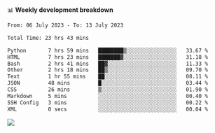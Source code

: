 📊 **Weekly development breakdown**
<!--START_SECTION:waka-->

```txt
From: 06 July 2023 - To: 13 July 2023

Total Time: 23 hrs 43 mins

Python       7 hrs 59 mins   ████████▒░░░░░░░░░░░░░░░░   33.67 %
HTML         7 hrs 23 mins   ███████▓░░░░░░░░░░░░░░░░░   31.18 %
Bash         2 hrs 41 mins   ██▓░░░░░░░░░░░░░░░░░░░░░░   11.33 %
Other        2 hrs 18 mins   ██▒░░░░░░░░░░░░░░░░░░░░░░   09.70 %
Text         1 hr 55 mins    ██░░░░░░░░░░░░░░░░░░░░░░░   08.11 %
JSON         48 mins         █░░░░░░░░░░░░░░░░░░░░░░░░   03.44 %
CSS          26 mins         ▒░░░░░░░░░░░░░░░░░░░░░░░░   01.90 %
Markdown     5 mins          ░░░░░░░░░░░░░░░░░░░░░░░░░   00.40 %
SSH Config   3 mins          ░░░░░░░░░░░░░░░░░░░░░░░░░   00.22 %
XML          0 secs          ░░░░░░░░░░░░░░░░░░░░░░░░░   00.04 %
```

<!--END_SECTION:waka-->
![](https://komarev.com/ghpvc/?username=callanwu)
